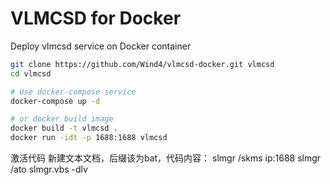 # VLMCSD for Docker

Deploy vlmcsd service on Docker container

```bash
git clone https://github.com/Wind4/vlmcsd-docker.git vlmcsd
cd vlmcsd

# Use docker-compose service
docker-compose up -d

# or docker build image
docker build -t vlmcsd .
docker run -idt -p 1688:1688 vlmcsd
```


激活代码
新建文本文档，后缀该为bat，代码内容：
slmgr /skms ip:1688
slmgr /ato
slmgr.vbs -dlv
